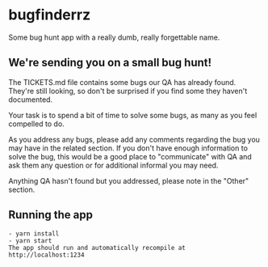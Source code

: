 # bugfinderrz
Some bug hunt app with a really dumb, really forgettable name.

## We're sending you on a small bug hunt!
The TICKETS.md file contains some bugs our QA has already found. They're still looking, so don't be surprised if you find some they haven't documented.

Your task is to spend a bit of time to solve some bugs, as many as you feel compelled to do. 

As you address any bugs, please add any comments regarding the bug you may have in the related section. If you don't have enough information to solve the bug, this would be a good place to "communicate" with QA and ask them any question or for additional informal you may need.

Anything QA hasn't found but you addressed, please note in the "Other" section.

## Running the app
    - yarn install
    - yarn start
    The app should run and automatically recompile at http://localhost:1234
